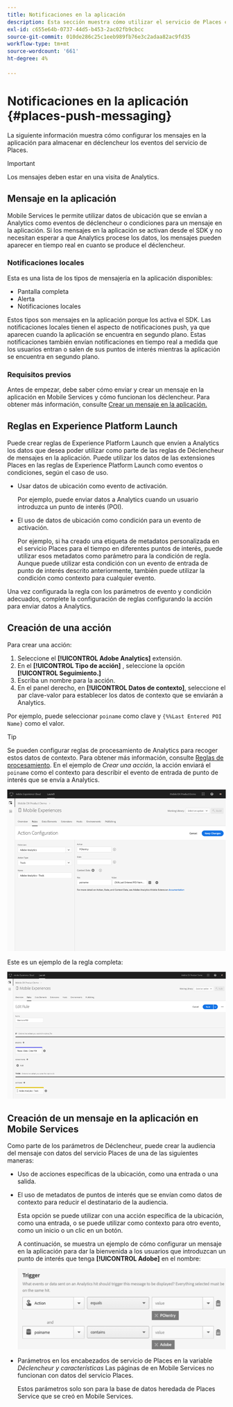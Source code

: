 ```yaml
---
title: Notificaciones en la aplicación
description: Esta sección muestra cómo utilizar el servicio de Places con la mensajería en la aplicación.
exl-id: c655e64b-0737-44d5-b453-2ac02fb9cbcc
source-git-commit: 010de286c25c1eeb989fb76e3c2adaa82ac9fd35
workflow-type: tm+mt
source-wordcount: '661'
ht-degree: 4%

---
```


# Notificaciones en la aplicación {#places-push-messaging}

La siguiente información muestra cómo configurar los mensajes en la aplicación para almacenar en déclencheur los eventos del servicio de Places.

>[!IMPORTANT]
>
>Los mensajes deben estar en una visita de Analytics.

## Mensaje en la aplicación

Mobile Services le permite utilizar datos de ubicación que se envían a Analytics como eventos de déclencheur o condiciones para un mensaje en la aplicación. Si los mensajes en la aplicación se activan desde el SDK y no necesitan esperar a que Analytics procese los datos, los mensajes pueden aparecer en tiempo real en cuanto se produce el déclencheur.

### Notificaciones locales

Esta es una lista de los tipos de mensajería en la aplicación disponibles:

* Pantalla completa
* Alerta
* Notificaciones locales

Estos tipos son mensajes en la aplicación porque los activa el SDK. Las notificaciones locales tienen el aspecto de notificaciones push, ya que aparecen cuando la aplicación se encuentra en segundo plano. Estas notificaciones también envían notificaciones en tiempo real a medida que los usuarios entran o salen de sus puntos de interés mientras la aplicación se encuentra en segundo plano.

### Requisitos previos

Antes de empezar, debe saber cómo enviar y crear un mensaje en la aplicación en Mobile Services y cómo funcionan los déclencheur. Para obtener más información, consulte [Crear un mensaje en la aplicación.](https://docs.adobe.com/content/help/en/mobile-services/using/messaging-ug/inapp-messages/t-in-app-message.html)

## Reglas en Experience Platform Launch

Puede crear reglas de Experience Platform Launch que envíen a Analytics los datos que desea poder utilizar como parte de las reglas de Déclencheur de mensajes en la aplicación. Puede utilizar los datos de las extensiones Places en las reglas de Experience Platform Launch como eventos o condiciones, según el caso de uso.

* Usar datos de ubicación como evento de activación.

   Por ejemplo, puede enviar datos a Analytics cuando un usuario introduzca un punto de interés (POI).

* El uso de datos de ubicación como condición para un evento de activación.

   Por ejemplo, si ha creado una etiqueta de metadatos personalizada en el servicio Places para el tiempo en diferentes puntos de interés, puede utilizar esos metadatos como parámetro para la condición de regla. Aunque puede utilizar esta condición con un evento de entrada de punto de interés descrito anteriormente, también puede utilizar la condición como contexto para cualquier evento.

Una vez configurada la regla con los parámetros de evento y condición adecuados, complete la configuración de reglas configurando la acción para enviar datos a Analytics.

## Creación de una acción

Para crear una acción:

1. Seleccione el **[!UICONTROL Adobe Analytics]** extensión.
1. En el **[!UICONTROL Tipo de acción]** , seleccione la opción **[!UICONTROL Seguimiento.]**
1. Escriba un nombre para la acción.
1. En el panel derecho, en **[!UICONTROL Datos de contexto]**, seleccione el par clave-valor para establecer los datos de contexto que se enviarán a Analytics.

Por ejemplo, puede seleccionar `poiname` como clave y `{%%Last Entered POI Name}` como el valor.

>[!TIP]
>
>Se pueden configurar reglas de procesamiento de Analytics para recoger estos datos de contexto. Para obtener más información, consulte [Reglas de procesamiento](https://docs.adobe.com/content/help/en/analytics/implementation/analytics-basics/ref-processing-rules.html). En el ejemplo de *Crear una acción*, la acción enviará el `poiname` como el contexto para describir el evento de entrada de punto de interés que se envía a Analytics.

![creación de una acción](/help/assets/configure-action.png)

Este es un ejemplo de la regla completa:

![regla completada](/help/assets/create-a-rule.png)

## Creación de un mensaje en la aplicación en Mobile Services

Como parte de los parámetros de Déclencheur, puede crear la audiencia del mensaje con datos del servicio Places de una de las siguientes maneras:

* Uso de acciones específicas de la ubicación, como una entrada o una salida.
* El uso de metadatos de puntos de interés que se envían como datos de contexto para reducir el destinatario de la audiencia.

   Esta opción se puede utilizar con una acción específica de la ubicación, como una entrada, o se puede utilizar como contexto para otro evento, como un inicio o un clic en un botón.

   A continuación, se muestra un ejemplo de cómo configurar un mensaje en la aplicación para dar la bienvenida a los usuarios que introduzcan un punto de interés que tenga **[!UICONTROL Adobe]** en el nombre:

   ![Parámetros de déclencheur](/help/assets/trigger-parameters.png)

* Parámetros en los encabezados de servicio de Places en la variable *Déclencheur y características* Las páginas de en Mobile Services no funcionan con datos del servicio Places.

   Estos parámetros solo son para la base de datos heredada de Places Service que se creó en Mobile Services.

